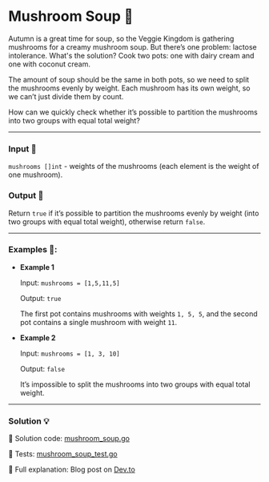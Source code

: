 # Mushroom Soup 🍄

Autumn is a great time for soup, so the Veggie Kingdom is gathering mushrooms for a creamy mushroom soup. But there’s one problem: lactose intolerance. What's the solution? Cook two pots: one with dairy cream and one with coconut cream.

The amount of soup should be the same in both pots, so we need to split the mushrooms evenly by weight. Each mushroom has its own weight, so we can’t just divide them by count.

How can we quickly check whether it’s possible to partition the mushrooms into two groups with equal total weight?

---

### Input 🥔

`mushrooms []int` - weights of the mushrooms (each element is the weight of one mushroom).

### Output 🧅

Return `true` if it’s possible to partition the mushrooms evenly by weight (into two groups with equal total weight), otherwise return `false`.

---

### Examples 🧄:

- **Example 1**

    Input: `mushrooms = [1,5,11,5]`

    Output: `true`

    The first pot contains mushrooms with weights `1, 5, 5`, and the second pot contains a single mushroom with weight `11`.

- **Example 2**

    Input: `mushrooms = [1, 3, 10]`

    Output: `false`

    It’s impossible to split the mushrooms into two groups with equal total weight.

---

### Solution 💡

🧠 Solution code: [mushroom_soup.go](./mushroom_soup.go)

🧪 Tests: [mushroom_soup_test.go](./mushroom_soup_test.go)

📖 Full explanation: Blog post on [Dev.to](https://dev.to/asparagos/go-coding-with-asparagos-mushroom-soup-for-everyone-55a3)
